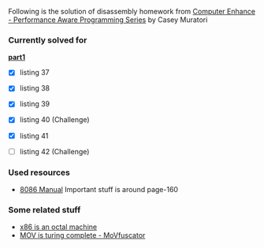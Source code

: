 Following is the solution of disassembly homework from [Computer Enhance - Performance Aware Programming Series](https://www.computerenhance.com/p/table-of-contents) by Casey Muratori

### Currently solved for

**[part1](https://github.com/cmuratori/computer_enhance/tree/main/perfaware/part1)**

- [x] listing 37
- [x] listing 38
- [x] listing 39
- [x] listing 40 (Challenge)
- [x] listing 41
- [ ] listing 42 (Challenge)


### Used resources
- [8086 Manual](https://edge.edx.org/c4x/BITSPilani/EEE231/asset/8086_family_Users_Manual_1_.pdf) Important stuff is around page-160

### Some related stuff
- [x86 is an octal machine](https://gist.github.com/seanjensengrey/f971c20d05d4d0efc0781f2f3c0353da)
- [MOV is turing complete - MoVfuscator](https://www.youtube.com/watch?v=wiFI5cqE49g)
